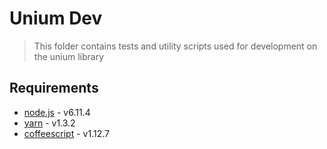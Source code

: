 # Unium Dev
> This folder contains tests and utility scripts used for development on the unium library


## Requirements

* [node.js](https://nodejs.org/) - v6.11.4
* [yarn](https://yarnpkg.com/) - v1.3.2
* [coffeescript](http://coffeescript.org/) - v1.12.7

